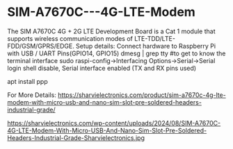 # SIM-A7670C---4G-LTE-Modem
The SIM A7670C 4G + 2G LTE Development Board is a Cat 1 module that supports wireless communication modes of LTE-TDD/LTE-FDD/GSM/GPRS/EDGE. 
Setup details:
Connect hardware to Raspberry Pi with USB / UART Pins(GPIO14, GPIO15)
dmesg | grep tty #to get to know the terminal interface
sudo raspi-config->Interfacing Options->Serial->Serial login shell disable, Serial interface enabled (TX and RX pins used)

apt install ppp

For More Details: https://sharvielectronics.com/product/sim-a7670c-4g-lte-modem-with-micro-usb-and-nano-sim-slot-pre-soldered-headers-industrial-grade/

https://sharvielectronics.com/wp-content/uploads/2024/08/SIM-A7670C-4G-LTE-Modem-With-Micro-USB-And-Nano-Sim-Slot-Pre-Soldered-Headers-Industrial-Grade-Sharvielectronics.jpg
